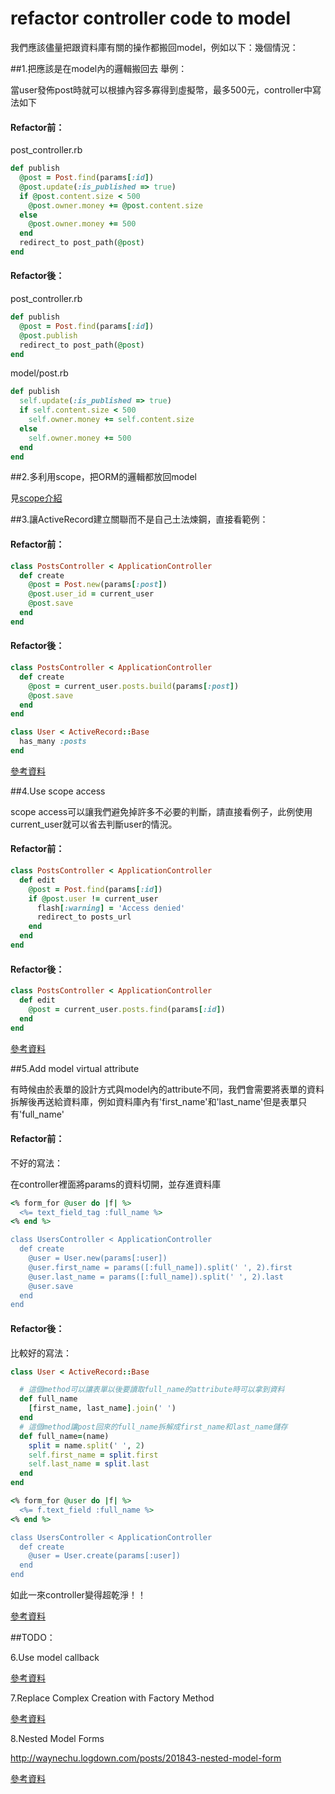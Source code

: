 # refactor controller code to model


我們應該儘量把跟資料庫有關的操作都搬回model，例如以下：幾個情況：


##1.把應該是在model內的邏輯搬回去
舉例：

當user發佈post時就可以根據內容多寡得到虛擬幣，最多500元，controller中寫法如下

#### Refactor前：

 post_controller.rb
```ruby
def publish
  @post = Post.find(params[:id])
  @post.update(:is_published => true)
  if @post.content.size < 500
    @post.owner.money += @post.content.size
  else
    @post.owner.money += 500
  end
  redirect_to post_path(@post)
end
```
#### Refactor後：

 post_controller.rb
```ruby
def publish
  @post = Post.find(params[:id])
  @post.publish
  redirect_to post_path(@post)
end
```

model/post.rb
```ruby
def publish
  self.update(:is_published => true)
  if self.content.size < 500
    self.owner.money += self.content.size
  else
    self.owner.money += 500
  end
end
```


##2.多利用scope，把ORM的邏輯都放回model

見[scope介紹](scope.md)



##3.讓ActiveRecord建立關聯而不是自己土法煉鋼，直接看範例：

#### Refactor前：
```ruby
class PostsController < ApplicationController
  def create
    @post = Post.new(params[:post])
    @post.user_id = current_user
    @post.save
  end
end
```
#### Refactor後：
```ruby
class PostsController < ApplicationController
  def create
    @post = current_user.posts.build(params[:post])
    @post.save
  end
end

class User < ActiveRecord::Base
  has_many :posts
end
```

[參考資料](http://rails-bestpractices.com/posts/2-use-model-association)


##4.Use scope access

scope access可以讓我們避免掉許多不必要的判斷，請直接看例子，此例使用current_user就可以省去判斷user的情況。

#### Refactor前：
```ruby
class PostsController < ApplicationController
  def edit
    @post = Post.find(params[:id])
    if @post.user != current_user
      flash[:warning] = 'Access denied'
      redirect_to posts_url
    end
  end
end
```
#### Refactor後：
```ruby
class PostsController < ApplicationController
  def edit
    @post = current_user.posts.find(params[:id])
  end
end
```

[參考資料](http://rails-bestpractices.com/posts/3-use-scope-access)


##5.Add model virtual attribute

有時候由於表單的設計方式與model內的attribute不同，我們會需要將表單的資料拆解後再送給資料庫，例如資料庫內有'first_name'和'last_name'但是表單只有'full_name'

#### Refactor前：
不好的寫法：

在controller裡面將params的資料切開，並存進資料庫
```ruby
<% form_for @user do |f| %>
  <%= text_field_tag :full_name %>
<% end %>

class UsersController < ApplicationController
  def create
    @user = User.new(params[:user])
    @user.first_name = params([:full_name]).split(' ', 2).first
    @user.last_name = params([:full_name]).split(' ', 2).last
    @user.save
  end
end
```

#### Refactor後：
比較好的寫法：

```ruby
class User < ActiveRecord::Base

  # 這個method可以讓表單以後要讀取full_name的attribute時可以拿到資料
  def full_name
    [first_name, last_name].join(' ')
  end
  # 這個method讓post回來的full_name拆解成first_name和last_name儲存
  def full_name=(name)
    split = name.split(' ', 2)
    self.first_name = split.first
    self.last_name = split.last
  end
end

<% form_for @user do |f| %>
  <%= f.text_field :full_name %>
<% end %>

class UsersController < ApplicationController
  def create
    @user = User.create(params[:user])
  end
end
```

如此一來controller變得超乾淨！！


[參考資料](http://rails-bestpractices.com/posts/4-add-model-virtual-attribute)

##TODO：

6.Use model callback

[參考資料](http://rails-bestpractices.com/posts/5-use-model-callback)

7.Replace Complex Creation with Factory Method

[參考資料](http://rails-bestpractices.com/posts/6-replace-complex-creation-with-factory-method)

8.Nested Model Forms

http://waynechu.logdown.com/posts/201843-nested-model-form

[參考資料](http://rails-bestpractices.com/posts/9-nested-model-forms)
